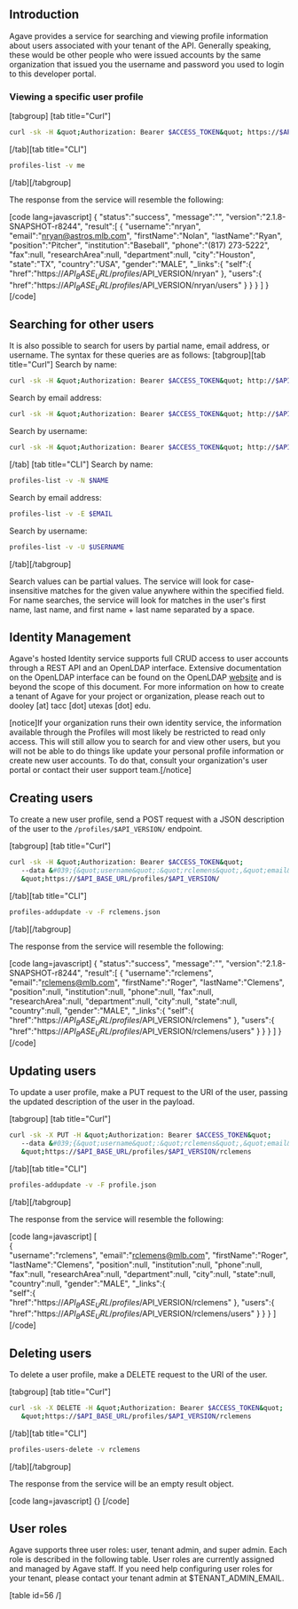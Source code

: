 <h2>Introduction</h2>

Agave provides a service for searching and viewing profile information about users associated with your tenant of the API. Generally speaking, these would be other people who were issued accounts by the same organization that issued you the username and password you used to login to this developer portal.

<h3>Viewing a specific user profile</h3>

[tabgroup]
[tab title="Curl"]
```bash  
curl -sk -H &quot;Authorization: Bearer $ACCESS_TOKEN&quot; https://$API_BASE_URL/profiles/$API_VERSION/me
```  
[/tab][tab title="CLI"]
```bash  
profiles-list -v me
```  
[/tab][/tabgroup]

The response from the service will resemble the following:

[code lang=javascript]
{
  &quot;status&quot;:&quot;success&quot;,
  &quot;message&quot;:&quot;&quot;,
  &quot;version&quot;:&quot;2.1.8-SNAPSHOT-r8244&quot;,
  &quot;result&quot;:[
     {
        &quot;username&quot;:&quot;nryan&quot;,
        &quot;email&quot;:&quot;nryan@astros.mlb.com&quot;,
        &quot;firstName&quot;:&quot;Nolan&quot;,
        &quot;lastName&quot;:&quot;Ryan&quot;,
        &quot;position&quot;:&quot;Pitcher&quot;,
        &quot;institution&quot;:&quot;Baseball&quot;,
        &quot;phone&quot;:&quot;(817) 273-5222&quot;,
        &quot;fax&quot;:null,
        &quot;researchArea&quot;:null,
        &quot;department&quot;:null,
        &quot;city&quot;:&quot;Houston&quot;,
        &quot;state&quot;:&quot;TX&quot;,
        &quot;country&quot;:&quot;USA&quot;,
        &quot;gender&quot;:&quot;MALE&quot;,
        &quot;_links&quot;:{
           &quot;self&quot;:{
&quot;href&quot;:&quot;https://$API_BASE_URL/profiles/$API_VERSION/nryan&quot;
           },
           &quot;users&quot;:{
&quot;href&quot;:&quot;https://$API_BASE_URL/profiles/$API_VERSION/nryan/users&quot;
           }
        }
     }
  ]
}
[/code]

<h2>Searching for other users</h2>

It is also possible to search for users by partial name, email address, or username. The syntax for these queries are as follows:
[tabgroup][tab title="Curl"]
Search by name:
```bash  
curl -sk -H &quot;Authorization: Bearer $ACCESS_TOKEN&quot; http://$API_BASE_URL/profiles/$API_VERSION/search/name/$NAME
```  
Search by email address:
```bash  
curl -sk -H &quot;Authorization: Bearer $ACCESS_TOKEN&quot; http://$API_BASE_URL/profiles/$API_VERSION/search/name/$EMAIL
```  
Search by username:
```bash  
curl -sk -H &quot;Authorization: Bearer $ACCESS_TOKEN&quot; http://$API_BASE_URL/profiles/$API_VERSION/search/username/$USERNAME
```  
[/tab]
[tab title="CLI"]
Search by name:
```bash  
profiles-list -v -N $NAME
```  
Search by email address:
```bash  
profiles-list -v -E $EMAIL
```  
Search by username:
```bash  
profiles-list -v -U $USERNAME
```  
[/tab][/tabgroup]

Search values can be partial values. The service will look for case-insensitive matches for the given value anywhere within the specified field. For name searches, the service will look for matches in the user's first name, last name, and first name + last name separated by a space.

<h2>Identity Management</h2>

Agave's hosted Identity service supports full CRUD access to user accounts through a REST API and an OpenLDAP interface. Extensive documentation on the OpenLDAP interface can be found on the OpenLDAP <a href="http://www.openldap.org/" title="OpenLDAP" target="_blank">website</a> and is beyond the scope of this document. For more information on how to create a tenant of Agave for your project or organization, please reach out to dooley [at] tacc [dot] utexas [dot] edu.

[notice]If your organization runs their own identity service, the information available through the Profiles will most likely be restricted to read only access. This will still allow you to search for and view other users, but you will not be able to do things like update your personal profile information or create new user accounts. To do that, consult your organization's user portal or contact their user support team.[/notice]

<h2>Creating users</h2>

To create a new user profile, send a POST request with a JSON description of the user to the <code>/profiles/$API_VERSION/</code> endpoint.

[tabgroup]
[tab title="Curl"]
```bash  
curl -sk -H &quot;Authorization: Bearer $ACCESS_TOKEN&quot; 
   --data &#039;{&quot;username&quot;:&quot;rclemens&quot;,&quot;email&quot;:&quot;rclemens@mlb.com&quot;, &quot;firstname&quot;:&quot;Roger&quot;,&quot;lastname&quot;:&quot;Clemens&quot;}&#039; 
   &quot;https://$API_BASE_URL/profiles/$API_VERSION/
```  
[/tab][tab title="CLI"]
```bash  
profiles-addupdate -v -F rclemens.json
```  
[/tab][/tabgroup]

The response from the service will resemble the following:

[code lang=javascript]
{
  &quot;status&quot;:&quot;success&quot;,
  &quot;message&quot;:&quot;&quot;,
  &quot;version&quot;:&quot;2.1.8-SNAPSHOT-r8244&quot;,
  &quot;result&quot;:[
     {
        &quot;username&quot;:&quot;rclemens&quot;,
        &quot;email&quot;:&quot;rclemens@mlb.com&quot;,
        &quot;firstName&quot;:&quot;Roger&quot;,
        &quot;lastName&quot;:&quot;Clemens&quot;,
        &quot;position&quot;:null,
        &quot;institution&quot;:null,
        &quot;phone&quot;:null,
        &quot;fax&quot;:null,
        &quot;researchArea&quot;:null,
        &quot;department&quot;:null,
        &quot;city&quot;:null,
        &quot;state&quot;:null,
        &quot;country&quot;:null,
        &quot;gender&quot;:&quot;MALE&quot;,
        &quot;_links&quot;:{
           &quot;self&quot;:{
&quot;href&quot;:&quot;https://$API_BASE_URL/profiles/$API_VERSION/rclemens&quot;
           },
           &quot;users&quot;:{
&quot;href&quot;:&quot;https://$API_BASE_URL/profiles/$API_VERSION/rclemens/users&quot;
           }
        }
     }
  ]
}
[/code]

<h2>Updating users</h2>

To update a user profile, make a PUT request to the URI of the user, passing the
updated description of the user in the payload.

[tabgroup]
[tab title="Curl"]
```bash  
curl -sk -X PUT -H &quot;Authorization: Bearer $ACCESS_TOKEN&quot; 
   --data &#039;{&quot;username&quot;:&quot;rclemens&quot;,&quot;email&quot;:&quot;rclemens@mlb.com&quot;, &quot;firstname&quot;:&quot;Roger&quot;,&quot;lastname&quot;:&quot;Clemens&quot;}&#039; 
   &quot;https://$API_BASE_URL/profiles/$API_VERSION/rclemens
```  
[/tab][tab title="CLI"]
```bash  
profiles-addupdate -v -F profile.json
```  
[/tab][/tabgroup]

The response from the service will resemble the following:

[code lang=javascript]
[  
  {  
    &quot;username&quot;:&quot;rclemens&quot;,
    &quot;email&quot;:&quot;rclemens@mlb.com&quot;,
    &quot;firstName&quot;:&quot;Roger&quot;,
    &quot;lastName&quot;:&quot;Clemens&quot;,
    &quot;position&quot;:null,
    &quot;institution&quot;:null,
    &quot;phone&quot;:null,
    &quot;fax&quot;:null,
    &quot;researchArea&quot;:null,
    &quot;department&quot;:null,
    &quot;city&quot;:null,
    &quot;state&quot;:null,
    &quot;country&quot;:null,
    &quot;gender&quot;:&quot;MALE&quot;,
    &quot;_links&quot;:{  
      &quot;self&quot;:{  
        &quot;href&quot;:&quot;https://$API_BASE_URL/profiles/$API_VERSION/rclemens&quot;
      },
      &quot;users&quot;:{  
        &quot;href&quot;:&quot;https://$API_BASE_URL/profiles/$API_VERSION/rclemens/users&quot;
      }
    }
  }
]
[/code]

<h2>Deleting users</h2>

To delete a user profile, make a DELETE request to the URI of the user.

[tabgroup]
[tab title="Curl"]
```bash  
curl -sk -X DELETE -H &quot;Authorization: Bearer $ACCESS_TOKEN&quot; 
   &quot;https://$API_BASE_URL/profiles/$API_VERSION/rclemens
```  
[/tab][tab title="CLI"]
```bash  
profiles-users-delete -v rclemens
```  
[/tab][/tabgroup]

The response from the service will be an empty result object.

[code lang=javascript]
{}
[/code]

<h2>User roles</h2>

Agave supports three user roles: user, tenant admin, and super admin. Each role is described in the following table. User roles are currently assigned and managed by Agave staff. If you need help configuring user roles for your tenant, please contact your tenant admin at $TENANT_ADMIN_EMAIL.

[table id=56 /]